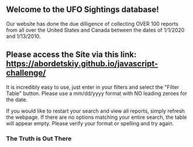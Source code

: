 ## Welcome to the UFO Sightings database!  

Our website has done the due dilligence of collecting OVER 100 reports from all over the United States and Canada between the dates of 1/1/2020 and 1/13/2010. 


## Please access the Site via this link: https://abordetskiy.github.io/javascript-challenge/

It is incredibly easy to use, just enter in your filters and select the "Filter Table" button. Please use a mm/dd/yyyy format with NO leading zeroes for the date.

If you would like to restart your search and view all reports, simply refresh the webpage. If there are no options matching your entire search, the table will appear empty. Please verify your format or spelling and try again.


### The Truth is Out There